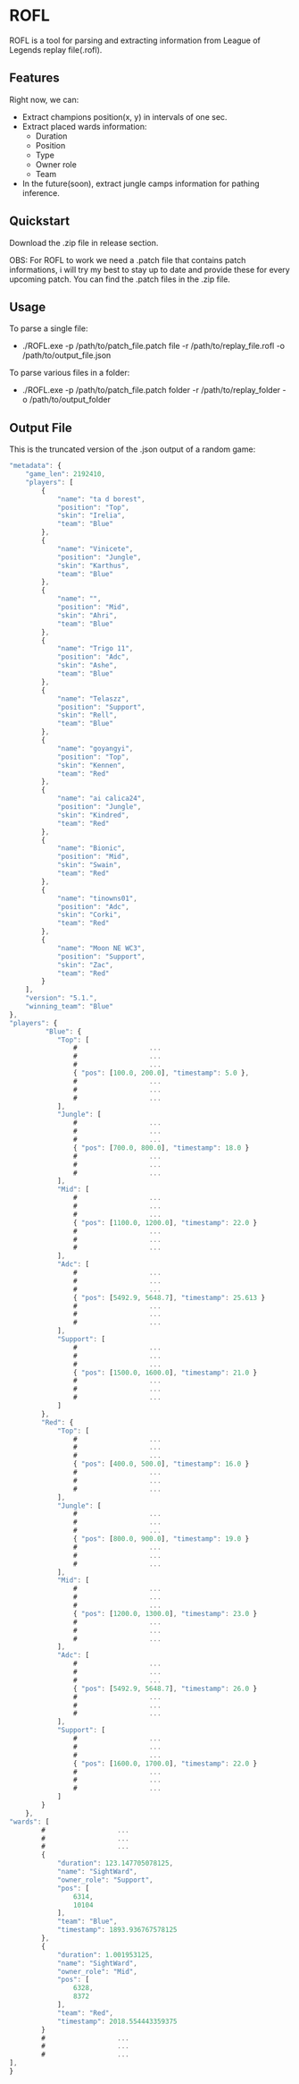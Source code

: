 # ROFL 
ROFL is a tool for parsing and extracting information from League of Legends replay file(.rofl).
## Features
Right now, we can: 
  - Extract champions position(x, y) in intervals of one sec.
  - Extract placed wards information:
    - Duration
    - Position
    - Type
    - Owner role
    - Team
  - In the future(soon), extract jungle camps information for pathing inference. 
## Quickstart
Download the .zip file in release section.

OBS: For ROFL to work we need a .patch file that contains patch informations, i will try my best to stay up to date and provide these for every upcoming patch. 
You can find the .patch files in the .zip file.
## Usage
To parse a single file:
-  ./ROFL.exe -p /path/to/patch_file.patch file -r /path/to/replay_file.rofl -o /path/to/output_file.json
  
To parse various files in a folder:
-  ./ROFL.exe -p /path/to/patch_file.patch folder -r /path/to/replay_folder -o /path/to/output_folder 
## Output File
This is the truncated version of the .json output of a random game:
```javascript
"metadata": {
    "game_len": 2192410,
    "players": [
        {
            "name": "ta d borest",
            "position": "Top",
            "skin": "Irelia",
            "team": "Blue"
        },
        {
            "name": "Vinicete",
            "position": "Jungle",
            "skin": "Karthus",
            "team": "Blue"
        },
        {
            "name": "",
            "position": "Mid",
            "skin": "Ahri",
            "team": "Blue"
        },
        {
            "name": "Trigo 11",
            "position": "Adc",
            "skin": "Ashe",
            "team": "Blue"
        },
        {
            "name": "Telaszz",
            "position": "Support",
            "skin": "Rell",
            "team": "Blue"
        },
        {
            "name": "goyangyi",
            "position": "Top",
            "skin": "Kennen",
            "team": "Red"
        },
        {
            "name": "ai calica24",
            "position": "Jungle",
            "skin": "Kindred",
            "team": "Red"
        },
        {
            "name": "Bionic",
            "position": "Mid",
            "skin": "Swain",
            "team": "Red"
        },
        {
            "name": "tinowns01",
            "position": "Adc",
            "skin": "Corki",
            "team": "Red"
        },
        {
            "name": "Moon NE WC3",
            "position": "Support",
            "skin": "Zac",
            "team": "Red"
        }
    ],
    "version": "5.1.",
    "winning_team": "Blue"
},
"players": {
         "Blue": {
            "Top": [
                #                  ...
                #                  ...
                #                  ...
                { "pos": [100.0, 200.0], "timestamp": 5.0 },
                #                  ...
                #                  ...
                #                  ...
            ],
            "Jungle": [
                #                  ...
                #                  ...
                #                  ...
                { "pos": [700.0, 800.0], "timestamp": 18.0 }
                #                  ...
                #                  ...
                #                  ...
            ],
            "Mid": [
                #                  ...
                #                  ...
                #                  ...
                { "pos": [1100.0, 1200.0], "timestamp": 22.0 }
                #                  ...
                #                  ...
                #                  ...
            ],
            "Adc": [
                #                  ...
                #                  ...
                #                  ...
                { "pos": [5492.9, 5648.7], "timestamp": 25.613 }
                #                  ...
                #                  ...
                #                  ...
            ],
            "Support": [
                #                  ...
                #                  ...
                #                  ...
                { "pos": [1500.0, 1600.0], "timestamp": 21.0 }
                #                  ...
                #                  ...
                #                  ...
            ]
        },
        "Red": {
            "Top": [
                #                  ...
                #                  ...
                #                  ...
                { "pos": [400.0, 500.0], "timestamp": 16.0 }
                #                  ...
                #                  ...
                #                  ...
            ],
            "Jungle": [
                #                  ...
                #                  ...
                #                  ...
                { "pos": [800.0, 900.0], "timestamp": 19.0 }
                #                  ...
                #                  ...
                #                  ...
            ],
            "Mid": [
                #                  ...
                #                  ...
                #                  ...
                { "pos": [1200.0, 1300.0], "timestamp": 23.0 }
                #                  ...
                #                  ...
                #                  ...
            ],
            "Adc": [
                #                  ...
                #                  ...
                #                  ...
                { "pos": [5492.9, 5648.7], "timestamp": 26.0 }
                #                  ...
                #                  ...
                #                  ...
            ],
            "Support": [
                #                  ...
                #                  ...
                #                  ...
                { "pos": [1600.0, 1700.0], "timestamp": 22.0 }
                #                  ...
                #                  ...
                #                  ...
            ]
        }
    },
"wards": [
        #                  ...
        #                  ...
        #                  ...
        {
            "duration": 123.147705078125,
            "name": "SightWard",
            "owner_role": "Support",
            "pos": [
                6314,
                10104
            ],
            "team": "Blue",
            "timestamp": 1893.936767578125
        },
        {
            "duration": 1.001953125,
            "name": "SightWard",
            "owner_role": "Mid",
            "pos": [
                6328,
                8372
            ],
            "team": "Red",
            "timestamp": 2018.554443359375
        }
        #                  ...
        #                  ...
        #                  ...
],
}
```

